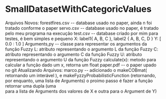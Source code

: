 # SmallDatasetWithCategoricValues
Arquivos Novos:
     forestfires.csv      -- database usado no paper, ainda n foi tratado conforme o paper
     servo.csv             -- database usado no paper, é tratado pelo meu programa na execução
     test.csv               -- database criado por mim para testes, é bem simples e pequeno
                                                   X: label1{ A, B, C }, label2 { A, B, C, D }
                                                   Y: [ 0.0 : 1.0 ]
     Arguments,py    -- classe para representar os argumentos da função Fuzzy
                                                  L: atributo representando o argumento L da função Fuzzy
                                                  C: atributo representando o argumento C da função Fuzzy
                                                  U: atributo representando o argumento U da função Fuzzy
                                                  calculate(x): metodo para calcular a função dado um x, retorna um float
     paper.pdf          -- o paper upado no git
Atualizando Arquivos:
     marco.py           -- adicionado o makeCOBmat( retornando um interável ), e makeFyzzyProbabilisticFunction (retornando,
                                  por enquanto, uma lista de Arguments) o proimo passo é fazer a função retornar uma dupla (uma                   
                                  para a lista de Arguments dos valores de X e outra para o Argument de Y)

